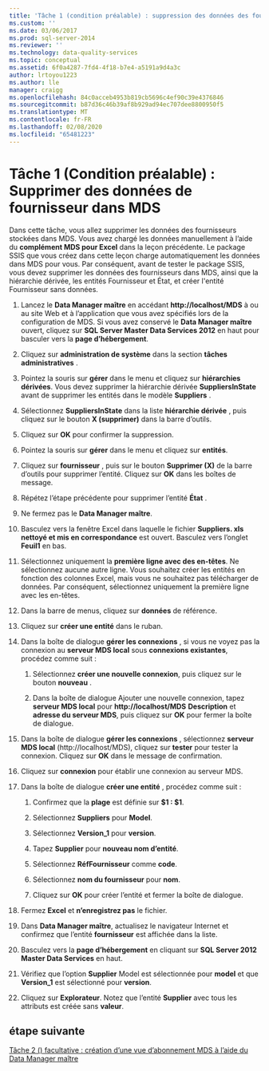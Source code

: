 ```yaml
---
title: 'Tâche 1 (condition préalable) : suppression des données des fournisseurs dans MDS | Microsoft Docs'
ms.custom: ''
ms.date: 03/06/2017
ms.prod: sql-server-2014
ms.reviewer: ''
ms.technology: data-quality-services
ms.topic: conceptual
ms.assetid: 6f0a4287-7fd4-4f18-b7e4-a5191a9d4a3c
author: lrtoyou1223
ms.author: lle
manager: craigg
ms.openlocfilehash: 84c0acceb4953b819cb5696c4ef90c39e4376846
ms.sourcegitcommit: b87d36c46b39af8b929ad94ec707dee8800950f5
ms.translationtype: MT
ms.contentlocale: fr-FR
ms.lasthandoff: 02/08/2020
ms.locfileid: "65481223"
---
```

# <a name="task-1-prerequisite-removing-supplier-data-in-mds"></a>Tâche 1 (Condition préalable) : Supprimer des données de fournisseur dans MDS
  Dans cette tâche, vous allez supprimer les données des fournisseurs stockées dans MDS. Vous avez chargé les données manuellement à l’aide du **complément MDS pour Excel** dans la leçon précédente. Le package SSIS que vous créez dans cette leçon charge automatiquement les données dans MDS pour vous. Par conséquent, avant de tester le package SSIS, vous devez supprimer les données des fournisseurs dans MDS, ainsi que la hiérarchie dérivée, les entités Fournisseur et État, et créer l'entité Fournisseur sans données.  
  
1.  Lancez le **Data Manager maître** en accédant **http://localhost/MDS** à ou au site Web et à l’application que vous avez spécifiés lors de la configuration de MDS. Si vous avez conservé le **Data Manager maître** ouvert, cliquez sur **SQL Server Master Data Services 2012** en haut pour basculer vers la **page d’hébergement**.  
  
2.  Cliquez sur **administration de système** dans la section **tâches administratives** .  
  
3.  Pointez la souris sur **gérer** dans le menu et cliquez sur **hiérarchies dérivées**. Vous devez supprimer la hiérarchie dérivée **SuppliersInState** avant de supprimer les entités dans le modèle **Suppliers** .  
  
4.  Sélectionnez **SuppliersInState** dans la liste **hiérarchie dérivée** , puis cliquez sur le bouton **X (supprimer)** dans la barre d’outils.  
  
5.  Cliquez sur **OK** pour confirmer la suppression.  
  
6.  Pointez la souris sur **gérer** dans le menu et cliquez sur **entités**.  
  
7.  Cliquez sur **fournisseur** , puis sur le bouton **Supprimer (X)** de la barre d’outils pour supprimer l’entité. Cliquez sur **OK** dans les boîtes de message.  
  
8.  Répétez l’étape précédente pour supprimer l’entité **État** .  
  
9. Ne fermez pas le **Data Manager maître**.  
  
10. Basculez vers la fenêtre Excel dans laquelle le fichier **Suppliers. xls nettoyé et mis en correspondance** est ouvert. Basculez vers l’onglet **Feuil1** en bas.  
  
11. Sélectionnez uniquement la **première ligne avec des en-têtes**. Ne sélectionnez aucune autre ligne. Vous souhaitez créer les entités en fonction des colonnes Excel, mais vous ne souhaitez pas télécharger de données. Par conséquent, sélectionnez uniquement la première ligne avec les en-têtes.  
  
12. Dans la barre de menus, cliquez sur **données** de référence.  
  
13. Cliquez sur **créer une entité** dans le ruban.  
  
14. Dans la boîte de dialogue **gérer les connexions** , si vous ne voyez pas la connexion au **serveur MDS local** sous **connexions existantes**, procédez comme suit :  
  
    1.  Sélectionnez **créer une nouvelle connexion**, puis cliquez sur le bouton **nouveau** .  
  
    2.  Dans la boîte de dialogue Ajouter une nouvelle connexion, tapez **serveur MDS local** pour **http://localhost/MDS** **Description** et **adresse du serveur MDS**, puis cliquez sur **OK** pour fermer la boîte de dialogue.  
  
15. Dans la boîte de dialogue **gérer les connexions** , sélectionnez **serveur MDS local** (http://localhost/MDS), cliquez sur **tester** pour tester la connexion. Cliquez sur **OK** dans le message de confirmation.  
  
16. Cliquez sur **connexion** pour établir une connexion au serveur MDS.  
  
17. Dans la boîte de dialogue **créer une entité** , procédez comme suit :  
  
    1.  Confirmez que la **plage** est définie sur **$1 : $1**.  
  
    2.  Sélectionnez **Suppliers** pour **Model**.  
  
    3.  Sélectionnez **Version_1** pour **version**.  
  
    4.  Tapez **Supplier** pour **nouveau nom d’entité**.  
  
    5.  Sélectionnez **RéfFournisseur** comme **code**.  
  
    6.  Sélectionnez **nom du fournisseur** pour **nom**.  
  
    7.  Cliquez sur **OK** pour créer l’entité et fermer la boîte de dialogue.  
  
18. Fermez **Excel** et **n’enregistrez pas** le fichier.  
  
19. Dans **Data Manager maître**, actualisez le navigateur Internet et confirmez que l’entité **fournisseur** est affichée dans la liste.  
  
20. Basculez vers la **page d’hébergement** en cliquant sur **SQL Server 2012 Master Data Services** en haut.  
  
21. Vérifiez que l’option **Supplier** Model est sélectionnée pour **model** et que **Version_1** est sélectionné pour **version**.  
  
22. Cliquez sur **Explorateur**. Notez que l’entité **Supplier** avec tous les attributs est créée sans **valeur**.  
  
## <a name="next-step"></a>étape suivante  
 [Tâche 2 &#40;&#41; facultative : création d’une vue d’abonnement MDS à l’aide du Data Manager maître](../../2014/tutorials/task-2-optional-creating-a-mds-subscription-view-using-master-data-manager.md)  
  
  

